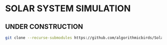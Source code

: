 # SOLAR SYSTEM SIMULATION

## UNDER CONSTRUCTION

```bash
git clone --recurse-submodules https://github.com/algorithmicbirds/Solar-System-Simulation.git

